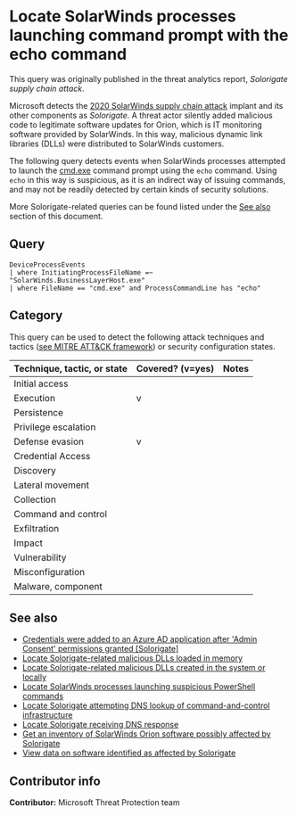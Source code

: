 # Locate SolarWinds processes launching command prompt with the echo command

This query was originally published in the threat analytics report, *Solorigate supply chain attack*.

Microsoft detects the [2020 SolarWinds supply chain attack](https://msrc-blog.microsoft.com/2020/12/13/customer-guidance-on-recent-nation-state-cyber-attacks/) implant and its other components as *Solorigate*. A threat actor silently added malicious code to legitimate software updates for Orion, which is IT monitoring software provided by SolarWinds. In this way, malicious dynamic link libraries (DLLs) were distributed to SolarWinds customers.

The following query detects events when SolarWinds processes attempted to launch the [cmd.exe](https://docs.microsoft.com/windows-server/administration/windows-commands/cmd) command prompt using the `echo` command. Using `echo` in this way is suspicious, as it is an indirect way of issuing commands, and may not be readily detected by certain kinds of security solutions.

More Solorigate-related queries can be found listed under the [See also](#see-also) section of this document.

## Query

```kusto
DeviceProcessEvents
| where InitiatingProcessFileName =~ "SolarWinds.BusinessLayerHost.exe"
| where FileName == "cmd.exe" and ProcessCommandLine has "echo"
```

## Category

This query can be used to detect the following attack techniques and tactics ([see MITRE ATT&CK framework](https://attack.mitre.org/)) or security configuration states.

| Technique, tactic, or state | Covered? (v=yes) | Notes |
|------------------------|----------|-------|
| Initial access |  |  |
| Execution | v |  |
| Persistence |  |  |
| Privilege escalation |  |  |
| Defense evasion | v |  |
| Credential Access |  |  |
| Discovery |  |  |
| Lateral movement |  |  |
| Collection |  |  |
| Command and control |  |  |
| Exfiltration |  |  |
| Impact |  |  |
| Vulnerability |  |  |
| Misconfiguration |  |  |
| Malware, component |  |  |

## See also

* [Credentials were added to an Azure AD application after 'Admin Consent' permissions granted [Solorigate]](../Persistence/CredentialsAddAfterAdminConsentedToApp[Solorigate].md)
* [Locate Solorigate-related malicious DLLs loaded in memory](locate-dll-loaded-in-memory[Solorigate].md)
* [Locate Solorigate-related malicious DLLs created in the system or locally](locate-dll-created-locally[Solorigate].md)
* [Locate SolarWinds processes launching suspicious PowerShell commands](launching-base64-powershell[Solorigate].md)
* [Locate Solorigate attempting DNS lookup of command-and-control infrastructure](c2-lookup-from-nonbrowser[Solorigate]..md)
* [Locate Solorigate receiving DNS response](c2-lookup-response[Solorigate].md)
* [Get an inventory of SolarWinds Orion software possibly affected by Solorigate](possible-affected-software-orion[Solorigate].md)
* [View data on software identified as affected by Solorigate](known-affected-software-orion[Solorigate].md)

## Contributor info

**Contributor:** Microsoft Threat Protection team
